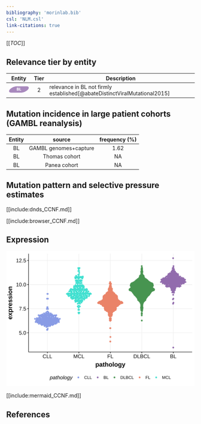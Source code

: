 ```yaml
---
bibliography: 'morinlab.bib'
csl: 'NLM.csl'
link-citations: true
---
```

[[_TOC_]]


## Relevance tier by entity

|Entity|Tier|Description                           |
|:------:|:----:|--------------------------------------|
|![BL](images/icons/BL_tier2.png)    |2   |relevance in BL not firmly established[@abateDistinctViralMutational2015]|

## Mutation incidence in large patient cohorts (GAMBL reanalysis)

|Entity|source               |frequency (%)|
|:------:|:---------------------:|:-------------:|
|BL    |GAMBL genomes+capture|1.62         |
|BL    |Thomas cohort        |  NA         |
|BL    |Panea cohort         |  NA         |

## Mutation pattern and selective pressure estimates

[[include:dnds_CCNF.md]]


[[include:browser_CCNF.md]]

## Expression
![](images/gene_expression/CCNF_by_pathology.svg)
<!-- ORIGIN: abateDistinctViralMutational2015a -->
<!-- BL: abateDistinctViralMutational2015a -->

[[include:mermaid_CCNF.md]]

## References
